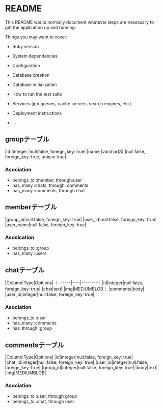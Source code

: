 # README

This README would normally document whatever steps are necessary to get the
application up and running.

Things you may want to cover:

* Ruby version

* System dependencies

* Configuration

* Database creation

* Database initialization

* How to run the test suite

* Services (job queues, cache servers, search engines, etc.)

* Deployment instructions

* ...

## groupテーブル

|id |integer |null:false, foreign_key: true|
|name |varchar(8) |null:false, foreign_key: true, unique:true|


### Asociation
- belongs_to :member, through:user
- has_many :chats, through: comments
- has_many :comments, through chat

## memberテーブル

|group_id|null:false, foreign_key: true|
|user_id|null:false, foreign_key: true|
|user_name|null:false, foreign_key: true|

### Asosication

- belongs_to :group
- has_many :users



## chatテーブル

|Column|Type|Opitions|
｜------|----|---------|
|id|integer|null:false, foreign_key: true|
|chat|text|
|img|MEDIUMBLOB｜
|comments|body|
|user_id|integer|null:false, foreign_key: true|

### Asociation
- belongs_to :user
- has_many :comments
- has_through :group



## commentsテーブル

|Column|Type|Opitions|
|id|integer|null:false, foreign_key: true|
|chat_id|integer|null:false, foreign_key: true|
|user_id|integer|null:false, foreign_key: true|
|group_id|integer|null:false, foreign_key: true|
|body|text|
|img|MEDIUMBLOB|

### Asociation
- belongs_to :user, through group
- belongs_to :chat, through user